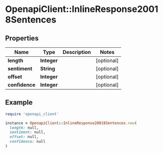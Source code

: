 # OpenapiClient::InlineResponse20018Sentences

## Properties

| Name | Type | Description | Notes |
| ---- | ---- | ----------- | ----- |
| **length** | **Integer** |  | [optional] |
| **sentiment** | **String** |  | [optional] |
| **offset** | **Integer** |  | [optional] |
| **confidence** | **Integer** |  | [optional] |

## Example

```ruby
require 'openapi_client'

instance = OpenapiClient::InlineResponse20018Sentences.new(
  length: null,
  sentiment: null,
  offset: null,
  confidence: null
)
```

